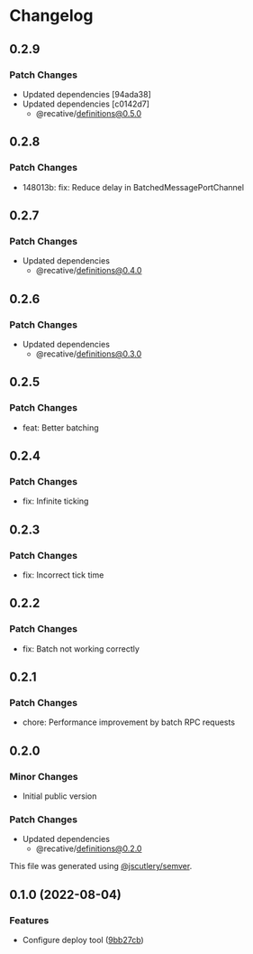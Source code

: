 # Changelog

## 0.2.9

### Patch Changes

- Updated dependencies [94ada38]
- Updated dependencies [c0142d7]
  - @recative/definitions@0.5.0

## 0.2.8

### Patch Changes

- 148013b: fix: Reduce delay in BatchedMessagePortChannel

## 0.2.7

### Patch Changes

- Updated dependencies
  - @recative/definitions@0.4.0

## 0.2.6

### Patch Changes

- Updated dependencies
  - @recative/definitions@0.3.0

## 0.2.5

### Patch Changes

- feat: Better batching

## 0.2.4

### Patch Changes

- fix: Infinite ticking

## 0.2.3

### Patch Changes

- fix: Incorrect tick time

## 0.2.2

### Patch Changes

- fix: Batch not working correctly

## 0.2.1

### Patch Changes

- chore: Performance improvement by batch RPC requests

## 0.2.0

### Minor Changes

- Initial public version

### Patch Changes

- Updated dependencies
  - @recative/definitions@0.2.0

This file was generated using [@jscutlery/semver](https://github.com/jscutlery/semver).

## 0.1.0 (2022-08-04)

### Features

- Configure deploy tool ([9bb27cb](https://github.com/recative/recative-system/commit/9bb27cb7512d097b7d4e385876db3e90a8da24ec))

